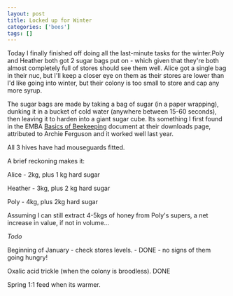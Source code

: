 ```yaml
---
layout: post
title: Locked up for Winter
categories: ['bees']
tags: []
---
```


Today I finally finished off doing all the last-minute tasks for the winter.Poly and Heather both got 2 sugar bags put on - which given that they're both almost completely full of stores should see them well. Alice got a single bag in their nuc, but I'll keep a closer eye on them as their stores are lower than I'd like going into winter, but their colony is too small to store and cap any more syrup.  
  
  
  
The sugar bags are made by taking a bag of sugar (in a paper wrapping), dunking it in a bucket of cold water (anywhere between 15-60 seconds), then leaving it to harden into a giant sugar cube. Its something I first found in the EMBA [Basics of Beekeeping](http://www.edinburghbeekeepers.org.uk/downloads.html "Basics of Beekeping" ) document at their downloads page, attributed to Archie Ferguson and it worked well last year.  
  
  
  
All 3 hives have had mouseguards fitted.  
  
  
  
A brief reckoning makes it:  
  
  
  
Alice - 2kg, plus 1 kg hard sugar  
  
Heather - 3kg, plus 2 kg hard sugar  
  
Poly - 4kg, plus 2kg hard sugar  
  
  
  
Assuming I can still extract 4-5kgs of honey from Poly's supers, a net increase in value, if not in volume...  
  
  
  
_Todo_  
  
  
  
Beginning of January - check stores levels. - DONE - no signs of them going hungry!  
  
Oxalic acid trickle (when the colony is broodless). DONE  
  
Spring 1:1 feed when its warmer. 
